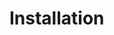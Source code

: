 # Installation

<!--
TODO: Write more extensive installation instructions here. Remove this file if no useful installation instructions are required.
-->
